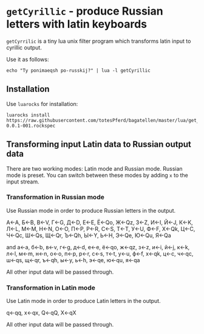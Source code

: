 # `getCyrillic` - produce Russian letters with latin keyboards

`getCyrrilic` is a tiny lua unix filter program which transforms latin input to cyrillic output.

Use it as follows:

	echo "Ty ponimaeqsh po-russkij?" | lua -l getCyrillic


## Installation

Use `luarocks` for installation:

	luarocks install https://raw.githubusercontent.com/totesPferd/bagatellen/master/lua/get_cyrillic-0.0.1-001.rockspec


## Transforming input Latin data to Russian output data

There are two working modes: Latin mode and Russian mode.  Russian mode is preset.  You can switch between these modes by adding `x` to the input stream.


### Transformation in Russian mode

Use Russian mode in order to produce Russian letters in the output.

&#x0410;&larr;A,
&#x0411;&larr;B,
&#x0412;&larr;V,
&#x0413;&larr;G,
&#x0414;&larr;D,
&#x0415;&larr;E,
&#x0401;&larr;Qo,
&#x0416;&larr;Qz,
&#x0417;&larr;Z,
&#x0418;&larr;I,
&#x0419;&larr;J,
&#x041a;&larr;K,
&#x041b;&larr;L,
&#x041c;&larr;M,
&#x041d;&larr;N,
&#x041e;&larr;O,
&#x041f;&larr;P,
&#x0420;&larr;R,
&#x0421;&larr;S,
&#x0422;&larr;T,
&#x0423;&larr;U,
&#x0424;&larr;F,
&#x0425;&larr;Qk,
&#x0426;&larr;C,
&#x0427;&larr;Qc,
&#x0428;&larr;Qs,
&#x0429;&larr;Qr,
&#x042a;&larr;Qh,
&#x042b;&larr;Y,
&#x042c;&larr;H,
&#x042d;&larr;Qe,
&#x042e;&larr;Qu,
&#x042f;&larr;Qa

and
&#x0430;&larr;a,
&#x0431;&larr;b,
&#x0432;&larr;v,
&#x0433;&larr;g,
&#x0434;&larr;d,
&#x0435;&larr;e,
&#x0451;&larr;qo,
&#x0436;&larr;qz,
&#x0437;&larr;z,
&#x0438;&larr;i,
&#x0439;&larr;j,
&#x043a;&larr;k,
&#x043b;&larr;l,
&#x043c;&larr;m,
&#x043d;&larr;n,
&#x043e;&larr;o,
&#x043f;&larr;p,
&#x0440;&larr;r,
&#x0441;&larr;s,
&#x0442;&larr;t,
&#x0443;&larr;u,
&#x0444;&larr;f,
&#x0445;&larr;qk,
&#x0446;&larr;c,
&#x0447;&larr;qc,
&#x0448;&larr;qs,
&#x0449;&larr;qr,
&#x044a;&larr;qh,
&#x044b;&larr;y,
&#x044c;&larr;h,
&#x044d;&larr;qe,
&#x044e;&larr;qu,
&#x044f;&larr;qa

All other input data will be passed through.

### Transformation in Latin mode

Use Latin mode in order to produce Latin letters in the output.

q&larr;qq,
x&larr;qx,
Q&larr;qQ,
X&larr;qX

All other input data will be passed through.
